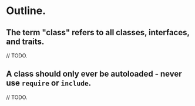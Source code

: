 # Outline.

## The term "class" refers to all classes, interfaces, and traits.

// TODO.

## A class should only ever be autoloaded - never use `require` or `include`.

// TODO.